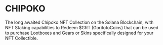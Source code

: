 # CHIPOKO
The long awaited Chipoko NFT Collection on the Solana Blockchain, with NFT Staking capabilities to Redeem $GRT (GoritotoCoins) that can be used to purchase Lootboxes and Gears or Skins specifically designed for your NFT Collectible.
